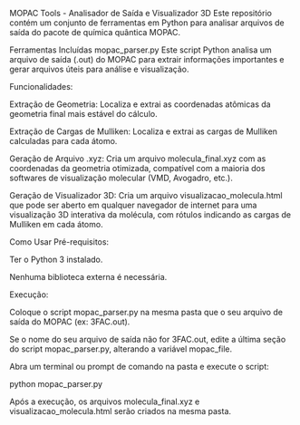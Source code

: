 MOPAC Tools - Analisador de Saída e Visualizador 3D
Este repositório contém um conjunto de ferramentas em Python para analisar arquivos de saída do pacote de química quântica MOPAC.

Ferramentas Incluídas
mopac_parser.py
Este script Python analisa um arquivo de saída (.out) do MOPAC para extrair informações importantes e gerar arquivos úteis para análise e visualização.

Funcionalidades:

Extração de Geometria: Localiza e extrai as coordenadas atômicas da geometria final mais estável do cálculo.

Extração de Cargas de Mulliken: Localiza e extrai as cargas de Mulliken calculadas para cada átomo.

Geração de Arquivo .xyz: Cria um arquivo molecula_final.xyz com as coordenadas da geometria otimizada, compatível com a maioria dos softwares de visualização molecular (VMD, Avogadro, etc.).

Geração de Visualizador 3D: Cria um arquivo visualizacao_molecula.html que pode ser aberto em qualquer navegador de internet para uma visualização 3D interativa da molécula, com rótulos indicando as cargas de Mulliken em cada átomo.

Como Usar
Pré-requisitos:

Ter o Python 3 instalado.

Nenhuma biblioteca externa é necessária.

Execução:

Coloque o script mopac_parser.py na mesma pasta que o seu arquivo de saída do MOPAC (ex: 3FAC.out).

Se o nome do seu arquivo de saída não for 3FAC.out, edite a última seção do script mopac_parser.py, alterando a variável mopac_file.

Abra um terminal ou prompt de comando na pasta e execute o script:

python mopac_parser.py

Após a execução, os arquivos molecula_final.xyz e visualizacao_molecula.html serão criados na mesma pasta.

